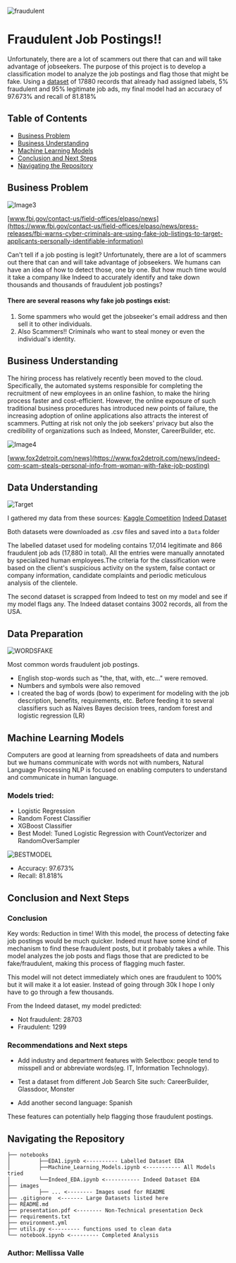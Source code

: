 ![fraudulent](https://www.noidentitytheft.com/wp-content/uploads/2015/11/fake-job-ads-1024x442.png)
# Fraudulent Job Postings!! 
Unfortunately, there are a lot of scammers out there that can and will take advantage of jobseekers. The purpose of this project is to develop a classification model to analyze the job postings and flag those that might be fake. Using a [dataset](https://www.kaggle.com/shivamb/real-or-fake-fake-jobposting-prediction) of 17880 records that already had assigned labels, 5% fraudulent and 95% legitimate job ads, my final model had an accuracy of 97.673% and recall of 81.818%

## Table of Contents
* [Business Problem](#business-problem)
* [Business Understanding](#business-understanding)
* [Machine Learning Models](#machine-learning-models)
* [Conclusion and Next Steps](#conclusion-and-next-steps)
* [Navigating the Repository](#navigating-the-repository)

## Business Problem 
![Image3](https://user-images.githubusercontent.com/74070082/144143954-625bdac0-4e54-46e5-8a5a-c12884505fd3.png)

[www.fbi.gov/contact-us/field-offices/elpaso/news](https://www.fbi.gov/contact-us/field-offices/elpaso/news/press-releases/fbi-warns-cyber-criminals-are-using-fake-job-listings-to-target-applicants-personally-identifiable-information)

Can't tell if a job posting is legit? Unfortunately, there are a lot of scammers out there that can and will take advantage of jobseekers. We humans can have an idea of how to detect those, one by one. But how much time would it take a company like Indeed to accurately identify and take down thousands and thousands of fraudulent job postings? 
#### There are several reasons why fake job postings exist: 

1. Some spammers who would get the jobseeker's email address and then sell it to other individuals. 
2. Also Scammers!! Criminals who want to steal money or even the individual's identity.

## Business Understanding
The hiring process has relatively recently been moved to the cloud. Specifically, the automated systems responsible for completing the recruitment of new employees in an online fashion, to make the hiring process faster and cost-efficient. However, the online exposure of such traditional business procedures has introduced new points of failure, the increasing adoption of online applications also attracts the interest of scammers. Putting at risk not only the job seekers' privacy but also the credibility of organizations such as Indeed, Monster, CareerBuilder, etc.

![Image4](https://user-images.githubusercontent.com/74070082/144143983-181cf53d-f405-4fca-9e57-6998488b779c.png)

[www.fox2detroit.com/news](https://www.fox2detroit.com/news/indeed-com-scam-steals-personal-info-from-woman-with-fake-job-posting)

## Data Understanding
![Target](https://user-images.githubusercontent.com/74070082/143786875-797c8179-3d69-4e59-afcd-58ac4695d1bc.png)

I gathered my data from these sources:
[Kaggle Competition](https://www.kaggle.com/shivamb/real-or-fake-fake-jobposting-prediction)
[Indeed Dataset](https://data.world/promptcloud/indeed-job-posting-dataset/workspace/project-summary?agentid=promptcloud&datasetid=indeed-job-posting-dataset)

Both datasets were downloaded as .csv files and saved into a `Data` folder

The labelled dataset used for modeling contains 17,014 legitimate and 866 fraudulent job ads (17,880 in total). All the entries were manually annotated by specialized human employees.The criteria for the classification were based on the client's suspicious activity on the system, false contact or company information, candidate complaints and periodic meticulous analysis of the clientele. 

The second dataset is scrapped from Indeed to test on my model and see if my model flags any. The Indeed dataset contains 3002 records, all from the USA.

## Data Preparation
![WORDSFAKE](https://user-images.githubusercontent.com/74070082/144646986-83731455-c0f9-45c7-a6b4-a58fc07d06a7.png)

Most common words fraudulent job postings.

- English stop-words such as "the, that, with, etc..." were removed.
- Numbers and symbols were also removed
- I created the bag of words (bow) to experiment for modeling with the job description, benefits, requirements, etc. Before feeding it  to several classifiers such as Naives Bayes decision trees, random forest and logistic regression (LR)

## Machine Learning Models
Computers are good at learning from spreadsheets of data and numbers but we humans communicate with words not with numbers, Natural Language Processing NLP is focused on enabling computers to understand and communicate in human language.
### Models tried:
- Logistic Regression
- Random Forest Classifier
- XGBoost Classifier 
- Best Model:
Tuned Logistic Regression with CountVectorizer and RandomOverSampler

![BESTMODEL](https://user-images.githubusercontent.com/74070082/144646882-6dfb141f-ddb2-45da-8e8d-ff836d01fb58.png)

- Accuracy: 97.673%  
- Recall: 81.818%

## Conclusion and Next Steps

### Conclusion
Key words: Reduction in time!  With this model, the process of detecting fake job postings would be much quicker. Indeed must have some kind of mechanism to find these fraudulent posts, but it probably takes a while. This model analyzes the job posts and flags those that are predicted to be fake/fraudulent, making this process of flagging  much faster.

This model will not detect immediately which ones are fraudulent to 100% but it will make it a lot easier. Instead of going through 30k I hope I only have to go through a few thousands. 

From the Indeed dataset, my model predicted:
- Not fraudulent:    28703 
- Fraudulent:    1299

### Recommendations and Next steps

- Add  industry and department features with Selectbox: people tend to misspell and or abbreviate words(eg. IT, Information Technology). 

- Test a dataset from different Job Search Site such: CareerBuilder, Glassdoor, Monster

- Add another second language:  Spanish 

These features can potentially help flagging those fraudulent postings.



## Navigating the Repository
```
├── notebooks
│         ├──EDA1.ipynb <---------- Labelled Dataset EDA
│         ├──Machine_Learning_Models.ipynb <----------- All Models tried
│         └──Indeed_EDA.ipynb <----------- Indeed Dataset EDA
├── images
│         ├── ... <-------- Images used for README
├── .gitignore  <------- Large Datasets listed here
├── README.md
├── presentation.pdf <-------- Non-Technical presentation Deck
├── requirements.txt 
├── environment.yml
├── utils.py <--------- functions used to clean data
└── notebook.ipynb <--------- Completed Analysis
```
### Author: Mellissa Valle
